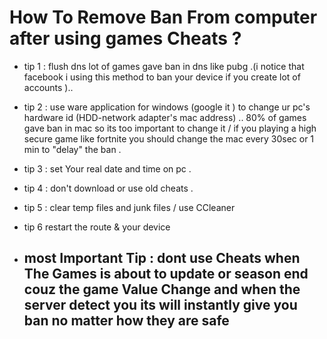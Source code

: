 # How To Remove Ban From computer after using games Cheats ?


* tip 1 : flush dns lot of games  gave ban in dns like pubg .(i notice that facebook i using this method to ban your device if you create lot of accounts ).. 

* tip 2 : use ware application for windows (google it ) to change ur pc's hardware id (HDD-network adapter's mac address) ..  80% of games gave ban in mac so its too important to change it / if you playing a  high secure game like fortnite you should change the mac every 30sec or 1 min to "delay" the ban .
* tip 3 : set Your  real date and time on pc .

* tip 4 :  don't download or use old cheats .

* tip 5 : clear temp files and junk files / use CCleaner

*  tip 6 restart the route & your device

* ## most Important Tip :  dont use Cheats when The Games is about to update or season end couz the game Value Change and when the server detect you its will instantly give you ban  no matter how they are safe
